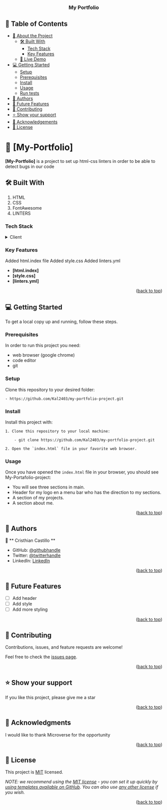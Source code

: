 <div align="center">
 
#  <h3><b>My Portfolio</b></h3>

</div>

## 📗 Table of Contents

- [📖 About the Project](#about-project)
  - [🛠 Built With](#built-with)
    - [Tech Stack](#tech-stack)
    - [Key Features](#key-features)
  - [🚀 Live Demo](#live-demo)
- [💻 Getting Started](#getting-started)
  - [Setup](#setup)
  - [Prerequisites](#prerequisites)
  - [Install](#install)
  - [Usage](#usage)
  - [Run tests](#run-tests)
- [👥 Authors](#authors)
- [🔭 Future Features](#future-features)
- [🤝 Contributing](#contributing)
- [⭐️ Show your support](#support)
- [🙏 Acknowledgements](#acknowledgements)
- [📝 License](#license)

# 📖 [My-Portfolio] <a name="setting Up a linters"></a>

**[My-Portfolio]** is a project to set up html-css linters in order to be able to detect bugs in our code

## 🛠 Built With <a name="built-with"></a>

1. HTML
2. CSS
3. FontAwesome
4. LINTERS

### Tech Stack <a name="tech-stack"></a>

<details>
  <summary>Client</summary>
  <ul>
    <li><a href="https://reactjs.org/">html</a></li>
    <li><a href="https://reactjs.org/">css</a></li>
    <li><a href="https://reactjs.org/">javascipt </a></li>
  </ul>
</details>

### Key Features <a name="key-features"></a>

Added html.index file
Added style.css
Added linters.yml

- **[html.index]**
- **[style.css]**
- **[linters.yml]**

<p align="right">(<a href="#readme-top">back to top</a>)</p>

## 💻 Getting Started <a name="getting-started"></a>
To get a local copy up and running, follow these steps.

### Prerequisites

In order to run this project you need:

- web browser (google chrome)
- code editor
- git

### Setup

Clone this repository to your desired folder:

    - https://github.com/Kal2403/my-portfolio-project.git

### Install

Install this project with:

    1. Clone this repository to your local machine:

        - git clone https://github.com/Kal2403/my-portfolio-project.git

    2. Open the `index.html` file in your favorite web browser.

### Usage

Once you have opened the `index.html` file in your browser, you should see My-Portafolio-project:
  - You will see three sections in main.
  - Header for my logo en a menu bar who has the direction to my sections.
  - A section of my projects.
  - A section about me.


<p align="right">(<a href="#readme-top">back to top</a>)</p>

## 👥 Authors <a name="authors"></a>

👤 ** Cristhian Castillo **

- GitHub: [@githubhandle](https://github.com/Kal2403)
- Twitter: [@twitterhandle](https://twitter.com/Kal24031992)
- LinkedIn: [LinkedIn](https://www.linkedin.com/in/cristhian-castillo-41136322a/)

<p align="right">(<a href="#readme-top">back to top</a>)</p>


## 🔭 Future Features <a name="future-features"></a>

- [ ] Add header
- [ ] Add style
- [ ] Add more styling

<p align="right">(<a href="#readme-top">back to top</a>)</p>


## 🤝 Contributing <a name="contributing"></a>

Contributions, issues, and feature requests are welcome!

Feel free to check the [issues page](../../issues/).

<p align="right">(<a href="#readme-top">back to top</a>)</p>


## ⭐️ Show your support <a name="support"></a>

If you like this project, please give me a star

<p align="right">(<a href="#readme-top">back to top</a>)</p>


## 🙏 Acknowledgments <a name="acknowledgements"></a>

I would like to thank Microverse for the opportunity

<p align="right">(<a href="#readme-top">back to top</a>)</p>

## 📝 License <a name="license"></a>

This project is [MIT](./LICENSE) licensed.

_NOTE: we recommend using the [MIT license](https://choosealicense.com/licenses/mit/) - you can set it up quickly by [using templates available on GitHub](https://docs.github.com/en/communities/setting-up-your-project-for-healthy-contributions/adding-a-license-to-a-repository). You can also use [any other license](https://choosealicense.com/licenses/) if you wish._

<p align="right">(<a href="#readme-top">back to top</a>)</p>
